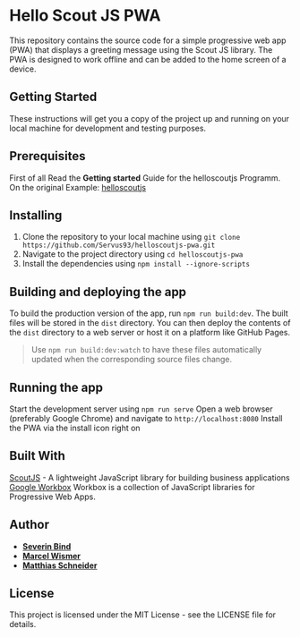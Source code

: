 # Hello Scout JS PWA
This repository contains the source code for a simple progressive web app (PWA) that displays a greeting message using the Scout JS library. The PWA is designed to work offline and can be added to the home screen of a device.

## Getting Started
These instructions will get you a copy of the project up and running on your local machine for development and testing purposes.

## Prerequisites
First of all Read the **Getting started** Guide for the helloscoutjs Programm. On the original Example: [helloscoutjs](https://eclipsescout.github.io/22.0/helloscout-js.html)

## Installing
1. Clone the repository to your local machine using `git clone https://github.com/Servus93/helloscoutjs-pwa.git`
2. Navigate to the project directory using `cd helloscoutjs-pwa`
3. Install the dependencies using ```npm install --ignore-scripts```
## Building and deploying the app
To build the production version of the app, run `npm run build:dev`. The built files will be stored in the `dist` directory. You can then deploy the contents of the `dist` directory to a web server or host it on a platform like GitHub Pages.
> Use `npm run build:dev:watch` to have these files automatically updated when the corresponding source files change.
## Running the app
Start the development server using `npm run serve`
Open a web browser (preferably Google Chrome) and navigate to `http://localhost:8080`
Install the PWA via the install icon right on


## Built With
[ScoutJS](https://www.eclipse.org/scout/) - A lightweight JavaScript library for building business applications\
[Google Workbox](https://github.com/GoogleChrome/workbox) Workbox is a collection of JavaScript libraries for Progressive Web Apps.
## Author
- **[Severin Bind](https://github.com/Servus93)**
- **[Marcel Wismer](https://github.com/mawismer)**
- **[Matthias Schneider](https://github.com/githubmurksi)**
## License
This project is licensed under the MIT License - see the LICENSE file for details.
